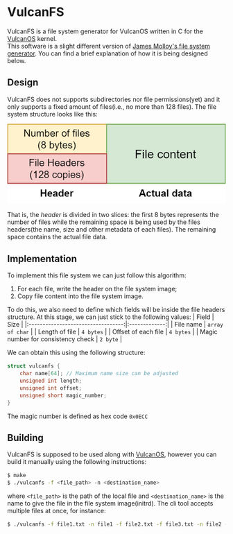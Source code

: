 # VulcanFS
VulcanFS is a file system generator for VulcanOS written in C
for the [VulcanOS](https://github.com/ice-bit/vulcanos) kernel.  
This software is a slight different version of [James Molloy's file system generator](http://www.jamesmolloy.co.uk/). You can find a brief explanation of how it is being designed below.  

## Design
VulcanFS does not supports subdirectories nor file permissions(yet) and it only supports
a fixed amount of files(i.e., no more than 128 files). The file system structure 
looks like this:

![scheme](scheme.png)

That is, the _header_ is divided in two slices: the first 8 bytes represents the number
of files while the remaining space is being used by the files headers(the name, size and other metadata of each files). The remaining space contains the actual file data.


## Implementation
To implement this file system we can just follow this algorithm:
1. For each file, write the header on the file system image;  
2. Copy file content into the file system image.

To do this, we also need to define which fields will be inside the file headers structure. At this stage, we can just stick to the following values:
|                Field               |      Size     |
|:----------------------------------:|:-------------:|
|              File name             | `array of char` |
|           Length of file           |    `4 bytes`    |
|         Offset of each file        |    `4 bytes`    |
| Magic number for consistency check |     `2 byte`    |


We can obtain this using the following structure:
```c
struct vulcanfs {
    char name[64]; // Maximum name size can be adjusted
    unsigned int length;
    unsigned int offset;
    unsigned short magic_number;
}
````

The magic number is defined as hex code `0x0ECC`


## Building
VulcanFS is supposed to be used along with [VulcanOS](https://github.com/ice-bit/vulcanos), however you can build it manually using the following instructions:
```sh
$ make
$ ./vulcanfs -f <file_path> -n <destination_name>
```

where `<file_path>` is the path of the local file and `<destination_name>` is 
the name to give the file in the file system image(initrd). The cli tool accepts multiple files at once, for instance:
```sh
$ ./vulcanfs -f file1.txt -n file1 -f file2.txt -f file3.txt -n file2 -n file3
```